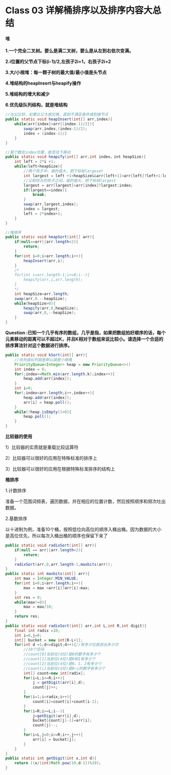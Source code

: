 # Class 03 详解桶排序以及排序内容大总结

#### **堆**

**1.一个完全二叉树。要么是满二叉树，要么是从左到右依次变满。**

**2.i位置的父节点下标(i-1)/2,左孩子2i+1，右孩子2i+2**

**3.大/小根堆：每一颗子树的最大值/最小值是头节点**

**4.堆结构的heapInsert与heapify操作**

**5.堆结构的增大和减少**

**6.优先级队列结构，就是堆结构**

```java
//与父比较，如果比父大就交换，直到不满足条件或到根节点
public static void heapInsert(int[] arr,index){
    while(arr[index]>arr[(index-1)/2]){
        swap(arr,index,(index-1)/2);
        index = (index-1)/2
    }
}
```



```java
//某个数在index位置，能否往下移动
public static void heapify(int[] arr,int index，int heapSize){
    int left = 2*i +1;
    while(left<heapSize){
        //两个孩子中，谁的值大，把下标给largeset
        int largest = left +1<heapSize&&arr[left+1]>arr[left]?left+1:left;
        //父和较大的孩子之间，谁的值大，把下标给largest
        largest = arr[largest]>arr[index]?largest:index;
        if(largest==index){
            break;
        }
        swap(arr,largest,index);
        index = largest;
        left = 2*index+1;
    }
}
```

 

```java
//堆排序
public static void heapSort(int[] arr){
    if(null==arr||arr.length<2){
        return;
    }
    for(int i=0;i<arr.length;i++){
        heapInsert(arr,i);
    }
    /*
    for(int i=arr.length-1;i>=0;i--){
    	heapify(arr,i,arr.length);
    }
    */
    int heapSize=arr.length;
    swap(arr,0.--heapSize);
    while(heapSize>0){
        heapify(arr,0,heapSize);
        swap(arr,0,--heapSize);
    }
}
```

**Question :已知一个几乎有序的数组，几乎是指，如果把数组拍好顺序的话，每个元素移动的距离可以不超过K，并且K相对于数组来说比较小。请选择一个合适的排序算法针对这个数据进行排序。**

```java
public static void kSort(int[] arr){
    //优先级队列就是默认就是小根堆
    PriorityQueue<Integer> heap = new PriorityQueue<>()
    int index = 0;
    for(;index<=Math.min(arr.length,k);index++){
        heap.add(arr[index]);
    }
    int i=0;
    for(;index<arr.length;i++,index++){
        heap.add(arr[index]);
        arr[i] = heap.poll();
    }
    while(!heap.isEmpty()>0){
        heap.poll();
    }
}
```

**比较器的使用**

1）比较器的实质就是重载比较运算符

2）比较器可以很好的应用在特殊标准的排序上

3）比较器可以很好的应用在根据特殊标准排序的结构上

**桶排序**

1.计数排序

准备一个范围词频表，遍历数据，并在相应的位置计数，然后按照顺序和频次吐出数据。

2.基数排序

以十进制为例，准备10个桶，按照低位向高位的顺序入桶出桶。因为数据的大小是高位优先，所以每次入桶出桶的顺序也保留下来了

```java
public static void radixSort(int[] arr){
    if(null == arr||arr.length<2){
        return;
    }
    radixSort(arr,0,arr.length-1,maxbits(arr));
}
public static int maxbits(int[] arr){
    int max = Integer.MIN_VALUE;
    for(int i=0;i<arr.length;i++){
        max = max <arr[i]?arr[i]:max;
    }
    int res = 0;
    while(max!=0){
        max = max/10;
    }
    return res;
}
public static void radixSort(int[] arr,int L,int R,int digit){
    final int radix =10;
    int i=0,j=0;
    int[] bucket = new int[R-L+1];
    for(int d =1;d<=digit;d++){//有多少位就进出多少次
        //10个空间
        //count[0]当前位(d位)是0的数字有多少个
        //count[1]当前位(d位)是0和1有多少个
        //count[2]当前位(d位)是0、1、2有多少个
        //count[i]当前位(d位)是0~i的数字有多少个
        int[] count=new int[radix];
        for(i=L;i<=R;i++){
            j = getDigit(arr[i],d);
            count[j]++;
        }
        for(i=1;i<radix;i++){
            count[i]=count[i]+count[i-1];
        }
        for(i=R;i>=L;i--){
            j=getDigit(arr[i],d);
            bucket[count[j]-1]=arr[i];
            count[j]--;
        }
        for(i=L,j=0;i<=R;i++,j++){
            arr[i] = bucket[j];
        }
    }
}
public static int getDigit(int x,int d){
    return ((x/(int)Math.pow(10,d-1))%10);
}
```

